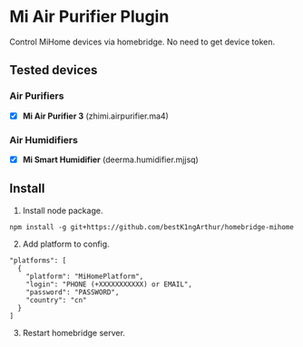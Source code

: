 # Mi Air Purifier Plugin

Control MiHome devices via homebridge. No need to get device token.

## Tested devices

### Air Purifiers

- [x]  **Mi Air Purifier 3** (zhimi.airpurifier.ma4)

### Air Humidifiers

- [x]  **Mi Smart Humidifier** (deerma.humidifier.mjjsq)

## Install

1. Install node package.

```
npm install -g git+https://github.com/bestK1ngArthur/homebridge-mihome
```

2. Add platform to config.
```
"platforms": [
  {
    "platform": "MiHomePlatform",
    "login": "PHONE (+XXXXXXXXXXX) or EMAIL",
    "password": "PASSWORD",
    "country": "cn"
  }
]
```

3. Restart homebridge server.
